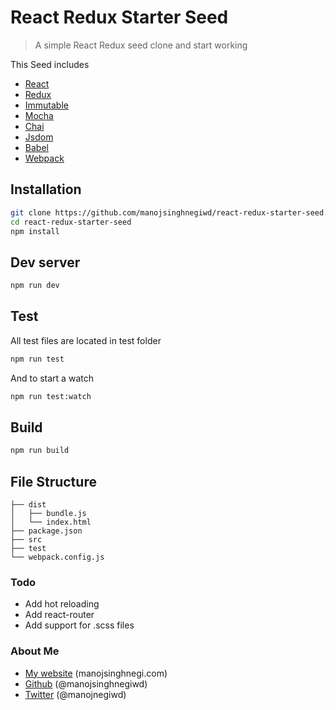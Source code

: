 React Redux Starter Seed
=====================
> A simple React Redux seed clone and start working

This Seed includes
* [React](https://facebook.github.io/react/)
* [Redux](http://redux.js.org/)
* [Immutable](https://facebook.github.io/immutable-js/)
* [Mocha](http://mochajs.org/)
* [Chai](http://chaijs.com/)
* [Jsdom](https://github.com/tmpvar/jsdom)
* [Babel](https://babeljs.io/)
* [Webpack](https://webpack.github.io/)

Installation
------------
```sh
git clone https://github.com/manojsinghnegiwd/react-redux-starter-seed.git
cd react-redux-starter-seed
npm install
````
Dev server
---
````sh
npm run dev
````
Test
---
All test files are located in test folder
````sh
npm run test
````
And to start a watch
````sh
npm run test:watch
````
Build
---
````sh
npm run build
````
## File Structure

```
├── dist
│   ├── bundle.js
│   └── index.html
├── package.json
├── src
├── test
└── webpack.config.js
```

### Todo
* Add hot reloading
* Add react-router
* Add support for .scss files

### About Me

 * [My website](http://manojsinghnegi.com) (manojsinghnegi.com)
 * [Github](http://github.com/manojsinghnegiwd) (@manojsinghnegiwd)
 * [Twitter](http://twitter.com/manojnegiwd) (@manojnegiwd)